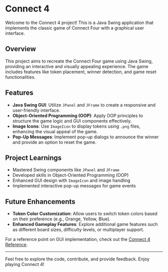 # Connect 4

Welcome to the Connect 4 project! This is a Java Swing application that implements the classic game of Connect Four with a graphical user interface.

## Overview

This project aims to recreate the Connect Four game using Java Swing, providing an interactive and visually appealing experience. The game includes features like token placement, winner detection, and game reset functionalities.

## Features

- **Java Swing GUI**: Utilize `JPanel` and `JFrame` to create a responsive and user-friendly interface.
- **Object-Oriented Programming (OOP)**: Apply OOP principles to structure the game logic and GUI components effectively.
- **Image Icons**: Use `ImageIcon` to display tokens using `.png` files, enhancing the visual appeal of the game.
- **Pop-Up Messages**: Implement pop-up dialogs to announce the winner and provide an option to reset the game.

## Project Learnings
- Mastered Swing components like `JPanel` and `JFrame`
- Developed skills in Object-Oriented Programming (OOP)
- Enhanced GUI design with `ImageIcon` and image handling
- Implemented interactive pop-up messages for game events

## Future Enhancements
- **Token Color Customization**: Allow users to switch token colors based on their preference (e.g., Orange, Yellow, Blue).
- **Enhanced Gameplay Features**: Explore additional game features such as different board sizes, difficulty levels, or multiplayer support.

For a reference point on GUI implementation, check out the [Connect 4 Reference](https://github.com/orfeasKalipolitis/connect4java/tree/main).

---

Feel free to explore the code, contribute, and provide feedback. Enjoy playing Connect 4!
